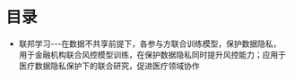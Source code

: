 # 目录
* 联邦学习---在数据不共享前提下，各参与方联合训练模型，保护数据隐私，用于金融机构联合风控模型训练，在保护数据隐私同时提升风控能力；应用于医疗数据隐私保护下的联合研究，促进医疗领域协作
